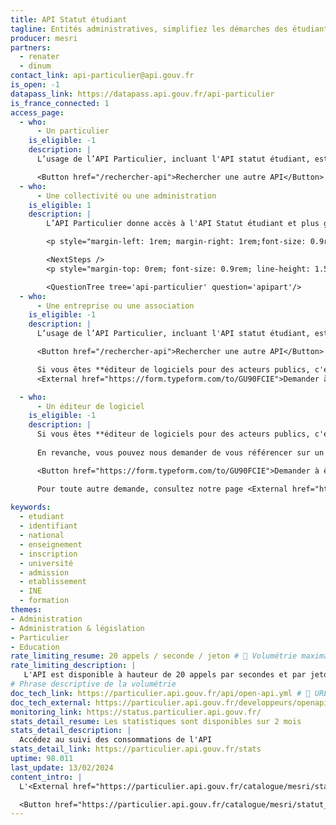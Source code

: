 ```yaml
---
title: API Statut étudiant
tagline: Entités administratives, simplifiez les démarches des étudiants en vérifiant pour eux s'ils sont inscrits dans un établissement de l'enseignement supérieur
producer: mesri
partners:
  - renater
  - dinum
contact_link: api-particulier@api.gouv.fr
is_open: -1
datapass_link: https://datapass.api.gouv.fr/api-particulier
is_france_connected: 1
access_page:
  - who:
      - Un particulier
    is_eligible: -1
    description: |
      L’usage de l’API Particulier, incluant l'API statut étudiant, est **uniquement reservé aux acteurs publics** : les administrations, les collectivités, leurs opérateurs, les acteurs de santé, etc.

      <Button href="/rechercher-api">Rechercher une autre API</Button>
  - who:
      - Une collectivité ou une administration
    is_eligible: 1
    description: |
        L’API Particulier donne accès à l'API Statut étudiant et plus généralement aux données administratives des particuliers pour faciliter leurs démarches (cantines, titres de transport, aides sociales, démarches famille, etc...).<br/> Pour vérifier que l’API Particulier vous permet d’accéder aux données dont vous avez besoin, consultez le <External href="https://particulier.api.gouv.fr/catalogue">catalogue des API</External> et nos différents <External href="https://api.gouv.fr/les-api/api-particulier#exemples-d%E2%80%99application">cas d'usages</External>.

        <p style="margin-left: 1rem; margin-right: 1rem;font-size: 0.9rem; line-height: 1.5rem;">Conformément aux dispositions de <External href="https://www.legifrance.gouv.fr/affichCodeArticle.do?cidTexte=LEGITEXT000031366350&idArticle=LEGIARTI000031367412&dateTexte=&categorieLien=cid">l'article L114-8 du Code des relations entre le public et l'administration</External> vous ne pourrez accéder qu'aux seules informations ou données strictement nécessaires pour traiter une démarche du particulier concerné.</p>

        <NextSteps />
        <p style="margin-top: 0rem; font-size: 0.9rem; line-height: 1.5rem;"> <External href="https://particulier.api.gouv.fr/faq#quelles-informations-me-seront-demandees">En savoir plus sur les informations demandées</External></p>

        <QuestionTree tree='api-particulier' question='apipart'/>
  - who:
      - Une entreprise ou une association
    is_eligible: -1
    description: |
      L’usage de l’API Particulier, incluant l'API statut étudiant, est **uniquement reservé aux acteurs publics** : les administrations, les collectivités, leurs opérateurs, les acteurs de santé, etc.

      <Button href="/rechercher-api">Rechercher une autre API</Button>

      Si vous êtes **éditeur de logiciels pour des acteurs publics, c'est à vos utilisateurs collectivité ou administration de faire une demande d'habilitation.** En revanche, vous pouvez nous demander de vous référencer sur un cas d'usage afin de proposer des formulaires pré-remplis et ainsi simplifier l'expérience de vos clients publics.
      <External href="https://form.typeform.com/to/GU90FCIE">Demander à être référencé</External>

  - who:
      - Un éditeur de logiciel
    is_eligible: -1
    description: |
      Si vous êtes **éditeur de logiciels pour des acteurs publics, c'est à vos utilisateurs collectivité ou administration de faire une demande d'habilitation.** 
      
      En revanche, vous pouvez nous demander de vous référencer sur un cas d'usage afin de proposer des formulaires pré-remplis et ainsi simplifier l'expérience de vos clients publics : 

      <Button href="https://form.typeform.com/to/GU90FCIE">Demander à être référencé</Button>

      Pour toute autre demande, consultez notre page <External href="https://particulier.api.gouv.fr/faq">FAQ & contact</External>.
      
keywords:
  - etudiant
  - identifiant
  - national
  - enseignement
  - inscription
  - université
  - admission
  - etablissement
  - INE
  - formation
themes: 
- Administration
- Administration & législation
- Particulier
- Education
rate_limiting_resume: 20 appels / seconde / jeton # 📍 Volumétrie maximale de votre API.
rate_limiting_description: |
   L'API est disponible à hauteur de 20 appels par secondes et par jeton d'accès.
# Phrase descriptive de la volumétrie
doc_tech_link: https://particulier.api.gouv.fr/api/open-api.yml # 📍 URL qui donne accès au swagger de votre API, sur la page API.gouv suivante : https://api.gouv.fr/documentation, accessible depuis le bouton "Tester l'API" sur la fiche de l'API. Pour en savoir plus, consulter le read.me.
doc_tech_external: https://particulier.api.gouv.fr/developpeurs/openapi#tag/Statut-etudiant/paths/~1api~1v2~1etudiants/get # 📍 URL vers la documentation technique de l'API
monitoring_link: https://status.particulier.api.gouv.fr/ 
stats_detail_resume: Les statistiques sont disponibles sur 2 mois
stats_detail_description: | 
  Accédez au suivi des consommations de l'API
stats_detail_link: https://particulier.api.gouv.fr/stats
uptime: 98.011
last_update: 13/02/2024 
content_intro: |
  L'<External href="https://particulier.api.gouv.fr/catalogue/mesri/statut_etudiant">API Statut étudiant</External> permet de récupérer la liste des inscriptions et admissions d’un étudiant, en précisant les dates de début et de fin d’études, le régime de formation et le l’établisssement. L’obtention de ces informations permet d’éviter de demander un certificat étudiant. Elle fait partie du bouquet <External href="https://particulier.api.gouv.fr/catalogue">API Particulier</External>.

  <Button href="https://particulier.api.gouv.fr/catalogue/mesri/statut_etudiant">Consulter la documentation</Button>
---
```

